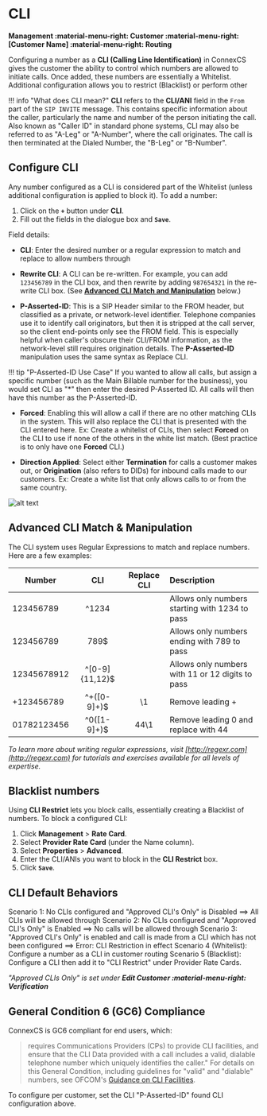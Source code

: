 # CLI

**Management :material-menu-right: Customer :material-menu-right: [Customer Name] :material-menu-right: Routing**

Configuring a number as a **CLI (Calling Line Identification)** in ConnexCS gives the customer the ability to control which numbers are allowed to initiate calls. Once added, these numbers are essentially a Whitelist. Additional configuration allows you to restrict (Blacklist) or perform other  

!!! info "What does CLI mean?"
   **CLI** refers to the **CLI/ANI** field in the `From` part of the `SIP INVITE` message. This contains specific information about the caller, particularly the name and number of the person initiating the call. Also known as "Caller ID" in standard phone systems, CLI may also be referred to as "A-Leg" or "A-Number", where the call originates. The call is then terminated at the Dialed Number, the "B-Leg" or "B-Number".


## Configure CLI
Any number configured as a CLI is considered part of the Whitelist (unless additional configuration is applied to block it). To add a number:

1.	Click on the **`+`** button under **CLI**.
2.	Fill out the fields in the dialogue box and **`Save`**.

Field details:

+ **CLI**: Enter the desired number or a regular expression to match and replace to allow numbers through

+ **Rewrite CLI**: A CLI can be re-written. For example, you can add `123456789` in the CLI box, and then rewrite by adding `987654321` in the re-write CLI box. (See [**Advanced CLI Match and Manipulation**](https://docs.connexcs.com/customer/cli/#advanced-cli-match-manipulation) below.)

+ **P-Asserted-ID**: This is a SIP Header similar to the FROM header, but classified as a private, or network-level identifier. Telephone companies use it to identify call originators, but then it is stripped at the call server, so the client end-points only see the FROM field. This is especially helpful when caller's obscure their CLI/FROM information, as the network-level still requires origination details. The **P-Asserted-ID** manipulation uses the same syntax as Replace CLI.

!!! tip "P-Asserted-ID Use Case"
    If you wanted to allow all calls, but assign a specific number (such as the Main Billable number for the business), you would set CLI as "\*" then enter the desired P-Asserted ID. All calls will then have this number as the P-Asserted-ID. 

+ **Forced**: Enabling this will allow a call if there are no other matching CLIs in the system. This will also replace the CLI that is presented with the CLI entered here. Ex: Create a whitelist of CLIs, then select **Forced** on the CLI to use if none of the others in the white list match. (Best practice is to only have one **Forced** CLI.)

+ **Direction Applied**: Select either **Termination** for calls a customer makes out, or **Origination** (also refers to DIDs) for inbound calls made to our customers. Ex: Create a white list that only allows calls to or from the same country.  

![alt text][edit-cli]

## Advanced CLI Match & Manipulation
The CLI system uses Regular Expressions to match and replace numbers. Here are a few examples:

| Number      |            CLI | Replace CLI |                                      Description |
|-------------|:--------------:|:-----------:|:-------------------------------------------------|
| 123456789   |          ^1234 |             |   Allows only numbers starting with 1234 to pass |
| 123456789   |           789$ |             |      Allows only numbers ending with 789 to pass |
| 12345678912 | ^[0-9]{11,12}$ |             | Allows only numbers with 11 or 12 digits to pass |
| +123456789  |   ^\+([0-9]+)$ |          \1 |                                 Remove leading + |
| 01782123456 |    ^0([1-9]+)$ |        44\1 |             Remove leading 0 and replace with 44 |

*To learn more about writing regular expressions, visit [http://regexr.com](http://regexr.com) for tutorials and exercises available for all levels of expertise.*


## Blacklist numbers
Using **CLI Restrict** lets you block calls, essentially creating a Blacklist of numbers. To block a configured CLI:

1. Click **Management** > **Rate Card**. 
2. Select **Provider Rate Card** (under the Name column).
1. Select **Properties** > **Advanced**.
3. Enter the CLI/ANIs you want to block in the **CLI Restrict** box.
4. Click **`Save`**.

## CLI Default Behaviors
Scenario 1: No CLIs configured and "Approved CLI's Only" is Disabled ==> All CLIs will be allowed through
Scenario 2: No CLIs configured and "Approved CLI's Only" is Enabled ==> No calls will be allowed through
Scenario 3: "Approved CLI's Only" is enabled and call is made from a CLI which has not been configured ==> Error: CLI Restriction in effect
Scenario 4 (Whitelist): Configure a number as a CLI in customer routing
Scenario 5 (Blacklist): Configure a CLI then add it to "CLI Restrict" under Provider Rate Cards. 

*"Approved CLIs Only" is set under **Edit Customer :material-menu-right: Verification***

## General Condition 6 (GC6) Compliance
ConnexCS is GC6 compliant for end users, which: 

> requires Communications Providers (CPs) to provide CLI facilities, and ensure that the CLI Data provided with a call includes a valid, dialable telephone number which uniquely identifies the caller." For details on this General Condition, including guidelines for "valid" and "dialable" numbers, see OFCOM's [Guidance on CLI Facilities](https://www.ofcom.org.uk/__data/assets/pdf_file/0012/113214/statement-guidelines-cli-facilities.pdf).

To configure per customer, set the CLI "P-Asserted-ID" found CLI configuration above. 


[edit-cli]: /customer/img/edit-cli.png "Edit CLI"
